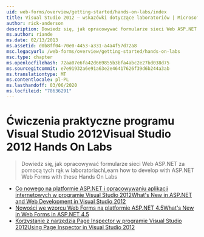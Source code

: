 ```yaml
---
uid: web-forms/overview/getting-started/hands-on-labs/index
title: Visual Studio 2012 — wskazówki dotyczące laboratoriów | Microsoft Docs
author: rick-anderson
description: Dowiedz się, jak opracowywać formularze sieci Web ASP.NET za pomocą tych rąk w laboratoriach
ms.author: riande
ms.date: 02/13/2013
ms.assetid: d0b8ff04-70e0-4453-a331-a4a4f57d72a8
msc.legacyurl: /web-forms/overview/getting-started/hands-on-labs
msc.type: chapter
ms.openlocfilehash: 72aa07e6fa42d669855b3bfa4abc2e27bd038d75
ms.sourcegitcommit: e7e91932a6e91a63e2e46417626f39d6b244a3ab
ms.translationtype: MT
ms.contentlocale: pl-PL
ms.lasthandoff: 03/06/2020
ms.locfileid: "78636291"
---
```

# <a name="visual-studio-2012-hands-on-labs"></a><span data-ttu-id="18eee-103">Ćwiczenia praktyczne programu Visual Studio 2012</span><span class="sxs-lookup"><span data-stu-id="18eee-103">Visual Studio 2012 Hands On Labs</span></span>

> <span data-ttu-id="18eee-104">Dowiedz się, jak opracowywać formularze sieci Web ASP.NET za pomocą tych rąk w laboratoriach</span><span class="sxs-lookup"><span data-stu-id="18eee-104">Learn how to develop with ASP.NET Web Forms with these Hands On Labs</span></span>

- [<span data-ttu-id="18eee-105">Co nowego na platformie ASP.NET i opracowywaniu aplikacji internetowych w programie Visual Studio 2012</span><span class="sxs-lookup"><span data-stu-id="18eee-105">What's New in ASP.NET and Web Development in Visual Studio 2012</span></span>](whats-new-in-aspnet-and-web-development-in-visual-studio-2012.md)
- [<span data-ttu-id="18eee-106">Nowości we wzorcu Web Forms na platformie ASP.NET 4.5</span><span class="sxs-lookup"><span data-stu-id="18eee-106">What's New in Web Forms in ASP.NET 4.5</span></span>](whats-new-in-web-forms-in-aspnet-45.md)
- [<span data-ttu-id="18eee-107">Korzystanie z narzędzia Page Inspector w programie Visual Studio 2012</span><span class="sxs-lookup"><span data-stu-id="18eee-107">Using Page Inspector in Visual Studio 2012</span></span>](using-page-inspector-in-visual-studio-2012.md)
